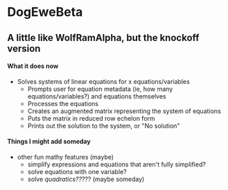 # DogEweBeta
## A little like WolfRamAlpha, but the knockoff version

#### **What it does now**
- Solves systems of linear equations for x equations/variables
  - Prompts user for equation metadata (ie, how many equations/variables?) and equations
  themselves
  - Processes the equations
  - Creates an augmented matrix representing the system of equations
  - Puts the matrix in reduced row echelon form
  - Prints out the solution to the system, or "No solution"

#### **Things I might add someday**

- other fun mathy features (maybe)
  - simplify expressions and equations that aren't fully simplified?
  - solve equations with one variable?
  - solve *quadratics??*??? (maybe someday)
